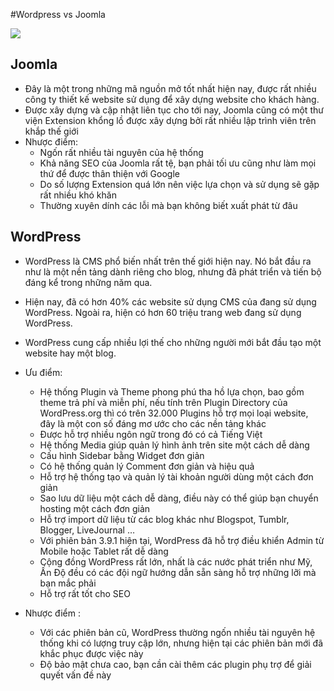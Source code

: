 #Wordpress vs Joomla

![](http://www.manpham.com/wp-content/uploads/2014/07/so-sanh-wordpress-drupal-joomla.png)
## Joomla
* Đây là một trong những mã nguồn mở tốt nhất hiện nay, được rất nhiều công ty thiết kế website sử dụng để xây dựng website cho khách hàng.
* Được xây dựng và cập nhật liên tục cho tới nay, Joomla cũng có một thư viện Extension khổng lồ được xây dựng bởi rất nhiều lập trình viên trên khắp thế giới
* Nhược điểm:
    * Ngốn rất nhiều tài nguyên của hệ thống
    * Khả năng SEO của Joomla rất tệ, bạn phải tối ưu cũng như làm mọi thứ để được thân thiện với Google
    * Do số lượng Extension quá lớn nên việc lựa chọn và sử dụng sẽ gặp rất nhiều khó khăn
    * Thường xuyên dính các lỗi mà bạn không biết xuất phát từ đâu
	
## WordPress
* WordPress là CMS phổ biến nhất trên thế giới hiện nay. Nó bắt đầu ra như là một nền tảng dành riêng cho blog, nhưng đã phát triển và tiến bộ đáng kể trong những năm qua.
* Hiện nay, đã có hơn 40% các website sử dụng CMS của đang sử dụng WordPress. Ngoài ra, hiện có hơn 60 triệu trang web đang sử dụng WordPress.
* WordPress cung cấp nhiều lợi thế cho những người mới bắt đầu tạo một website hay một blog.

* Ưu điểm: 
	* Hệ thống Plugin và Theme phong phú tha hồ lựa chọn, bao gồm theme trả phí và miễn phí, nếu tính trên Plugin Directory của WordPress.org thì có trên 32.000 Plugins hỗ trợ mọi loại website, đây là một con số đáng mơ ước cho các nền tảng khác
	* Được hỗ trợ nhiều ngôn ngữ trong đó có cả Tiếng Việt
	* Hệ thống Media giúp quản lý hình ảnh trên site một cách dễ dàng
	* Cấu hình Sidebar bằng Widget đơn giản
	* Có hệ thống quản lý Comment đơn giản và hiệu quả
	* Hỗ trợ hệ thống tạo và quản lý tài khoản người dùng một cách đơn giản
	* Sao lưu dữ liệu một cách dễ dàng, điều này có thể giúp bạn chuyển hosting một cách đơn giản
	* Hỗ trợ import dữ liệu từ các blog khác như Blogspot, Tumblr, Blogger, LiveJournal …
	* Với phiên bản 3.9.1 hiện tại, WordPress đã hỗ trợ điều khiển Admin từ Mobile hoặc Tablet rất dễ dàng
	* Cộng đồng WordPress rất lớn, nhất là các nước phát triển như Mỹ, Ấn Độ đều có các đội ngữ hướng dẫn sẵn sàng hỗ trợ những lỡi mà bạn mắc phải
	* Hỗ trợ rất tốt cho SEO

* Nhược điểm :
    * Với các phiên bản cũ, WordPress thường ngốn nhiều tài nguyên hệ thống khi có lượng truy cập lớn, nhưng hiện tại các phiên bản mới đã khắc phục được việc này
    * Độ bảo mật chưa cao, bạn cần cài thêm các plugin phụ trợ để giải quyết vấn đề này
